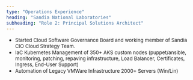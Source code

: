 ```yaml
---
type: "Operations Experience"
heading: "Sandia National Laboratories"
subheading: "Role 2: Principal Solutions Architect"
---
```


* <font size=2>Started Cloud Software Governance Board and working member of Sandia CIO Cloud Strategy Team.</font>
* <font size=2>IaC Kubernetes Management of 350+ AKS custom nodes (puppet/ansible, monitoring, patching, repaving infrastructure, Load Balancer, Certificates, Ingress, End-User Support)</font>
* <font size=2>Automation of Legacy VMWare Infrastructure 2000+ Servers (Win/Lin)</font> 
